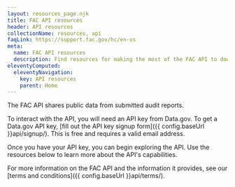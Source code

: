 ```yaml
---
layout: resources_page.njk
title: FAC API resources
header: API resources
collectionName: resources, api
faqLink: https://support.fac.gov/hc/en-us
meta:
  name: FAC API resources
  description: Find resources for making the most of the FAC API to download single audit data.
eleventyComputed:
  eleventyNavigation:
    key: API resources
    parent: Home
---
```


The FAC API shares public data from submitted audit reports.

To interact with the API, you will need an API key from Data.gov. To get a Data.gov API key, [fill out the API key signup form]({{ config.baseUrl }}api/signup/). This is free and requires a valid email address.

Once you have your API key, you can begin exploring the API. Use the resources below to learn more about the API's capabilities.

For more information on the FAC API and the information it provides, see our [terms and conditions]({{ config.baseUrl }}api/terms/).
